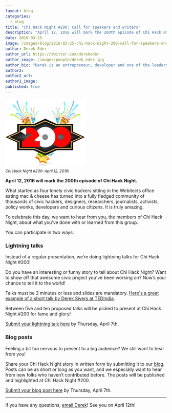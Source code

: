 ```yaml
---
layout: blog
categories: 
  - blog
title: "Chi Hack Night #200: Call for speakers and writers"
description: "April 12, 2016 will mark the 200th episode of Chi Hack Night. To celebrate this day, we want to hear from you, the members of Chi Hack Night, about what you’ve done with or learned from this group. You can participate in two ways: by doing a lightning talk or writing a blog post."
date: 2016-03-25
image: /images/blog/2016-03-25-chi-hack-night-200-call-for-speakers-and-writers/200.jpg
author: Derek Eder
author_url: https://twitter.com/derekeder
author_image: /images/people/derek_eder.jpg
author_bio: "Derek is an entrepreneur, developer and one of the leaders of the civic technology community in Chicago. He is a co-founder and partner at DataMade — a company that tells stories and builds tools with data — and is the lead organizer for Chi Hack Night."
author2: 
author2_url: 
author2_image: 
published: true
---
```


<p class="text-center"><img src="/images/blog/2016-03-25-chi-hack-night-200-call-for-speakers-and-writers/200.jpg" alt="Chi Hack Night #200: April 12, 2016!" class="img-thumbnail" style='width: 50%;' /><br />

<small>
    <em>Chi Hack Night #200: April 12, 2016!</em>
</small>
</p>

**April 12, 2016 will mark the 200th episode of Chi Hack Night.**

What started as four lonely civic hackers sitting in the Webitects office eating mac & cheese has turned into a fully fledged community of thousands of civic hackers, designers, researchers, journalists, activists, policy wonks, developers and curious citizens. It is truly amazing.

To celebrate this day, we want to hear from you, the members of Chi Hack Night, about what you’ve done with or learned from this group. 

You can participate in two ways:

### <i class='fa fa-bolt'></i> Lightning talks

Instead of a regular presentation, we’re doing lightning talks for Chi Hack Night #200!

Do you have an interesting or funny story to tell about Chi Hack Night? Want to show off that awesome civic project you’ve been working on? Now’s your chance to tell it to the world! 

Talks must be 2 minutes or less and slides are mandatory. [Here's a great example of a short talk by Derek Sivers at TEDIndia](http://www.ted.com/talks/derek_sivers_weird_or_just_different).

Between five and ten proposed talks will be picked to present at Chi Hack Night #200 for fame and glory!

[Submit your lightning talk here](https://docs.google.com/forms/d/1dQLfSn25lcPFU8MVeoauMoHklDnkWAcqzSnFbOw8m_E/viewform) by Thursday, April 7th.

### <i class='fa fa-pencil'></i> Blog posts

Feeling a bit too nervous to present to a big audience? We still want to hear from you! 

Share your Chi Hack Night story in written form by submitting it to our [blog](http://chihacknight.org/blog/). Posts can be as short or long as you want, and we especially want to hear from new folks who haven’t contributed before. The posts will be published and highlighted at Chi Hack Night #200.

[Submit your blog post here](https://docs.google.com/forms/d/1p1Ml3rFSMYAgyU7Ue61_N-Gyx2VccuUrKizSntwLNu0/viewform) by Thursday, April 7th.

---

If you have any questions, [email Derek](mailto:derek@derekeder.com)! See you on April 12th!

